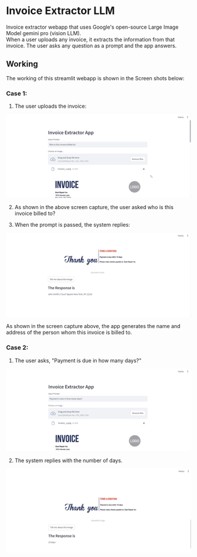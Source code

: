 # Invoice Extractor LLM  
Invoice extractor webapp that uses Google's open-source Large Image Model gemini pro (vision LLM).  
When a user uploads any invoice, it extracts the information from that invoice.  The user asks any question as a prompt and the app answers. 

## Working  
The working of this streamlit webapp is shown in the Screen shots below:  

### Case 1:  

1. The user uploads the invoice:  

![invioce 1 uploaded](screen_capture/invoice_1_1.png)    
    
2. As shown in the above screen capture, the user asked who is this invoice billed to?  

3. When the prompt is passed, the system replies:  
   
![person billed](screen_capture/invoice_1_3.png)    

As shown in the screen capture above, the app generates the name and address of the person whom this invoice is billed to.  

### Case 2:  

1. The user asks, "Payment is due in how many days?"  

![Payment timeline](screen_capture/invoice_1_4.png)    

2. The system replies with the number of days.  

![number of days](screen_capture/invoice_1_5.png)
